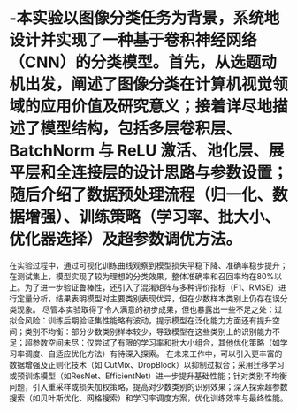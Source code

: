 # -本实验以图像分类任务为背景，系统地设计并实现了一种基于卷积神经网络（CNN）的分类模型。首先，从选题动机出发，阐述了图像分类在计算机视觉领域的应用价值及研究意义；接着详尽地描述了模型结构，包括多层卷积层、BatchNorm 与 ReLU 激活、池化层、展平层和全连接层的设计思路与参数设置；随后介绍了数据预处理流程（归一化、数据增强）、训练策略（学习率、批大小、优化器选择）及超参数调优方法。

在实验过程中，通过可视化训练曲线观察到模型损失平稳下降、准确率稳步提升；在测试集上，模型实现了较为理想的分类效果，整体准确率和召回率均在80%以上。为了进一步验证鲁棒性，还引入了混淆矩阵与多种评价指标（F1、RMSE）进行定量分析，结果表明模型对主要类别表现优异，但在少数样本类别上仍存在误分类现象。
尽管本实验取得了令人满意的初步成果，但也暴露出一些不足之处：过拟合风险：训练后期验证集性能略有波动，提示模型在泛化能力方面还有提升空间；类别不均衡：部分少数类别样本较少，导致模型在这些类别上的识别能力不足；超参数空间未尽：仅尝试了有限的学习率和批大小组合，其他优化策略（如学习率调度、自适应优化方法）有待深入探索。
在未来工作中，可以引入更丰富的数据增强及正则化技术（如 CutMix、DropBlock）以抑制过拟合；采用迁移学习或预训练模型（如ResNet、EfficientNet）进一步提升基础性能；针对类别不均衡问题，引入重采样或损失加权策略，提高对少数类别的识别效果；深入探索超参数搜索（如贝叶斯优化、网格搜索）和学习率调度方案，优化训练效率与最终性能。

